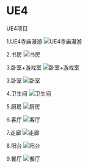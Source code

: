 # UE4
UE4项目

1.UE4寺庙漫游
![UE4寺庙漫游](https://github.com/HHHHHHHHHHHHHHHHHHHHHCS/MyProjectList/blob/master/UE4/UE4%E5%AF%BA%E5%BA%99%E6%BC%AB%E6%B8%B8.png)

2.书房
![书房](https://github.com/HHHHHHHHHHHHHHHHHHHHHCS/MyProjectList/blob/master/UE4/%E4%B9%A6%E6%88%BF.jpg)

3.卧室+游戏室
![卧室+游戏室](https://github.com/HHHHHHHHHHHHHHHHHHHHHCS/MyProjectList/blob/master/UE4/%E4%B9%A6%E6%88%BF.jpg)

3.卧室
![卧室](https://github.com/HHHHHHHHHHHHHHHHHHHHHCS/MyProjectList/blob/master/UE4/%E5%8D%A7%E5%AE%A4.jpg)

4.卫生间
![卫生间](https://github.com/HHHHHHHHHHHHHHHHHHHHHCS/MyProjectList/blob/master/UE4/%E5%8D%AB%E7%94%9F%E9%97%B4.jpg)

5.厨房
![厨房](https://github.com/HHHHHHHHHHHHHHHHHHHHHCS/MyProjectList/blob/master/UE4/%E5%8E%A8%E6%88%BF.jpg)

6.客厅
![客厅](https://github.com/HHHHHHHHHHHHHHHHHHHHHCS/MyProjectList/blob/master/UE4/%E5%AE%A2%E5%8E%85.jpg)

7.走廊
![走廊](https://github.com/HHHHHHHHHHHHHHHHHHHHHCS/MyProjectList/blob/master/UE4/%E8%B5%B0%E5%BB%8A.jpg)

8.阳台
![阳台](https://github.com/HHHHHHHHHHHHHHHHHHHHHCS/MyProjectList/blob/master/UE4/%E9%98%B3%E5%8F%B0.jpg)

9.餐厅
![餐厅](https://github.com/HHHHHHHHHHHHHHHHHHHHHCS/MyProjectList/blob/master/UE4/%E9%A4%90%E5%8E%85.jpg)
